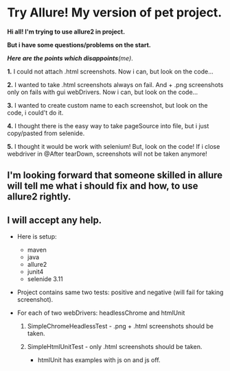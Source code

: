 # Try Allure! My version of pet project.
**Hi all! I'm trying to use allure2 in project.**

**But i have some questions/problems on the start.**

_**Here are the points which disappoints**(me)_.

**1.** I could not attach .html screenshots. Now i can, but look on the code...

**2.** I wanted to take .html screenshots always on fail. And + .png screenshots only on fails with gui webDrivers. Now i can, but look on the code...

**3.** I wanted to create custom name to each screenshot, but look on the code, i could't do it.

**4.** I thought there is the easy way to take pageSource into file, but i just copy/pasted from selenide.

**5.** I thought it would be work with selenium! But, look on the code! If i close webdriver in @After tearDown, screenshots will not be taken anymore!

## I'm looking forward that someone skilled in allure will tell me what i should fix and how, to use allure2 rightly.

## I will accept any help.


* Here is setup: 
  * maven 
  * java 
  * allure2 
  * junit4 
  * selenide 3.11
  
* Project contains same two tests: positive and negative (will fail for taking screenshot).

* For each of two webDrivers: headlessChrome and htmlUnit 

  1. SimpleChromeHeadlessTest - .png + .html screenshots should be taken.
 
  2. SimpleHtmlUnitTest - only .html screenshots should be taken.

     * htmlUnit has examples with js on and js off.
